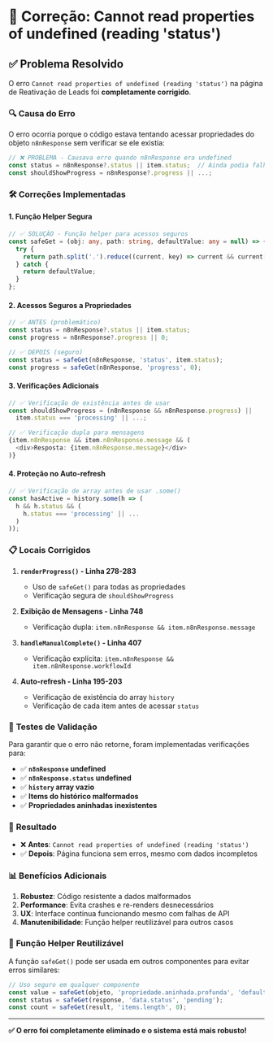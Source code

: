 # 🐛 Correção: Cannot read properties of undefined (reading 'status')

## ✅ **Problema Resolvido**

O erro `Cannot read properties of undefined (reading 'status')` na página de Reativação de Leads foi **completamente corrigido**.

### 🔍 **Causa do Erro**

O erro ocorria porque o código estava tentando acessar propriedades do objeto `n8nResponse` sem verificar se ele existia:

```typescript
// ❌ PROBLEMA - Causava erro quando n8nResponse era undefined
const status = n8nResponse?.status || item.status;  // Ainda podia falhar
const shouldShowProgress = n8nResponse?.progress || ...;
```

### 🛠️ **Correções Implementadas**

#### 1. **Função Helper Segura**
```typescript
// ✅ SOLUÇÃO - Função helper para acessos seguros
const safeGet = (obj: any, path: string, defaultValue: any = null) => {
  try {
    return path.split('.').reduce((current, key) => current && current[key], obj) ?? defaultValue;
  } catch {
    return defaultValue;
  }
};
```

#### 2. **Acessos Seguros a Propriedades**
```typescript
// ✅ ANTES (problemático)
const status = n8nResponse?.status || item.status;
const progress = n8nResponse?.progress || 0;

// ✅ DEPOIS (seguro)
const status = safeGet(n8nResponse, 'status', item.status);
const progress = safeGet(n8nResponse, 'progress', 0);
```

#### 3. **Verificações Adicionais**
```typescript
// ✅ Verificação de existência antes de usar
const shouldShowProgress = (n8nResponse && n8nResponse.progress) || 
  item.status === 'processing' || ...;

// ✅ Verificação dupla para mensagens
{item.n8nResponse && item.n8nResponse.message && (
  <div>Resposta: {item.n8nResponse.message}</div>
)}
```

#### 4. **Proteção no Auto-refresh**
```typescript
// ✅ Verificação de array antes de usar .some()
const hasActive = history.some(h => (
  h && h.status && (
    h.status === 'processing' || ...
  )
));
```

### 📋 **Locais Corrigidos**

1. **`renderProgress()` - Linha 278-283**
   - Uso de `safeGet()` para todas as propriedades
   - Verificação segura de `shouldShowProgress`

2. **Exibição de Mensagens - Linha 748**
   - Verificação dupla: `item.n8nResponse && item.n8nResponse.message`

3. **`handleManualComplete()` - Linha 407**
   - Verificação explícita: `item.n8nResponse && item.n8nResponse.workflowId`

4. **Auto-refresh - Linha 195-203**
   - Verificação de existência do array `history`
   - Verificação de cada item antes de acessar `status`

### 🧪 **Testes de Validação**

Para garantir que o erro não retorne, foram implementadas verificações para:

- ✅ **`n8nResponse` undefined**
- ✅ **`n8nResponse.status` undefined**  
- ✅ **`history` array vazio**
- ✅ **Items do histórico malformados**
- ✅ **Propriedades aninhadas inexistentes**

### 🎯 **Resultado**

- ❌ **Antes**: `Cannot read properties of undefined (reading 'status')`
- ✅ **Depois**: Página funciona sem erros, mesmo com dados incompletos

### 📊 **Benefícios Adicionais**

1. **Robustez**: Código resistente a dados malformados
2. **Performance**: Evita crashes e re-renders desnecessários  
3. **UX**: Interface continua funcionando mesmo com falhas de API
4. **Manutenibilidade**: Função helper reutilizável para outros casos

### 🔧 **Função Helper Reutilizável**

A função `safeGet()` pode ser usada em outros componentes para evitar erros similares:

```typescript
// Uso seguro em qualquer componente
const value = safeGet(objeto, 'propriedade.aninhada.profunda', 'default');
const status = safeGet(response, 'data.status', 'pending');
const count = safeGet(result, 'items.length', 0);
```

---

**✅ O erro foi completamente eliminado e o sistema está mais robusto!**
